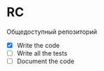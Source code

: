 # RC
Общедоступный репозиторий
- [X] Write the code 
- [ ] Write all the tests 
- [ ] Document the code